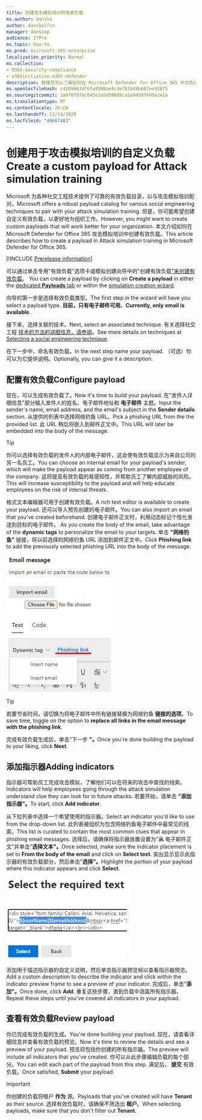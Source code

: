 ```yaml
---
title: 创建攻击模拟培训的有效负载
ms.author: daniha
author: danihalfin
manager: dansimp
audience: ITPro
ms.topic: how-to
ms.prod: microsoft-365-enterprise
localization_priority: Normal
ms.collection:
- M365-security-compliance
- m365initiative-m365-defender
description: 管理员可以了解如何在 Microsoft Defender for Office 365 中为攻击模拟培训创建自定义负载。
ms.openlocfilehash: c42090634f6fa9500ae4c3e781b49b607ee928f5
ms.sourcegitcommit: 1a9f0f878c045e1ddd59088ca2a94397605a242a
ms.translationtype: MT
ms.contentlocale: zh-CN
ms.lasthandoff: 12/14/2020
ms.locfileid: "49667483"
---
```

# <a name="create-a-custom-payload-for-attack-simulation-training"></a><span data-ttu-id="bcbc2-103">创建用于攻击模拟培训的自定义负载</span><span class="sxs-lookup"><span data-stu-id="bcbc2-103">Create a custom payload for Attack simulation training</span></span>

<span data-ttu-id="bcbc2-104">Microsoft 为各种社交工程技术提供了可靠的有效负载目录，以与攻击模拟培训配对。</span><span class="sxs-lookup"><span data-stu-id="bcbc2-104">Microsoft offers a robust payload catalog for various social engineering techniques to pair with your attack simulation training.</span></span> <span data-ttu-id="bcbc2-105">但是，你可能希望创建自定义有效负载，以更好地为组织工作。</span><span class="sxs-lookup"><span data-stu-id="bcbc2-105">However, you might want to create custom payloads that will work better for your organization.</span></span> <span data-ttu-id="bcbc2-106">本文介绍如何在 Microsoft Defender for Office 365 攻击模拟培训中创建有效负载。</span><span class="sxs-lookup"><span data-stu-id="bcbc2-106">This article describes how to create a payload in Attack simulation training in Microsoft Defender for Office 365.</span></span>

[!INCLUDE [Prerelease information](../includes/prerelease.md)]

<span data-ttu-id="bcbc2-107">可以通过单击专用"有效负载"选项卡或模拟创建向导中的"创建有效负载["来创建有效负载](attack-simulation-training.md#selecting-a-payload)。 [  ](https://security.microsoft.com/attacksimulator?viewid=payload)</span><span class="sxs-lookup"><span data-stu-id="bcbc2-107">You can create a payload by clicking on **Create a payload** in either the [dedicated **Payloads** tab](https://security.microsoft.com/attacksimulator?viewid=payload) or within the [simulation creation wizard](attack-simulation-training.md#selecting-a-payload).</span></span>

<span data-ttu-id="bcbc2-108">向导的第一步是选择有效负载类型。</span><span class="sxs-lookup"><span data-stu-id="bcbc2-108">The first step in the wizard will have you select a payload type.</span></span> <span data-ttu-id="bcbc2-109">**目前，只有电子邮件可用**。</span><span class="sxs-lookup"><span data-stu-id="bcbc2-109">**Currently, only email is available**.</span></span>

<span data-ttu-id="bcbc2-110">接下来，选择关联的技术。</span><span class="sxs-lookup"><span data-stu-id="bcbc2-110">Next, select an associated technique.</span></span> <span data-ttu-id="bcbc2-111">有关选择社交工程 [技术的方法的详细信息，请参阅](attack-simulation-training.md#selecting-a-social-engineering-technique)。</span><span class="sxs-lookup"><span data-stu-id="bcbc2-111">See more details on techniques at [Selecting a social engineering technique](attack-simulation-training.md#selecting-a-social-engineering-technique).</span></span>

<span data-ttu-id="bcbc2-112">在下一步中，命名有效负载。</span><span class="sxs-lookup"><span data-stu-id="bcbc2-112">In the next step name your payload.</span></span> <span data-ttu-id="bcbc2-113">（可选）你可以为它提供说明。</span><span class="sxs-lookup"><span data-stu-id="bcbc2-113">Optionally, you can give it a description.</span></span>

## <a name="configure-payload"></a><span data-ttu-id="bcbc2-114">配置有效负载</span><span class="sxs-lookup"><span data-stu-id="bcbc2-114">Configure payload</span></span>

<span data-ttu-id="bcbc2-115">现在，可以生成有效负载了。</span><span class="sxs-lookup"><span data-stu-id="bcbc2-115">Now it's time to build your payload.</span></span> <span data-ttu-id="bcbc2-116">在"发件人详细信息"部分输入发件人的姓名、电子邮件地址和 **电子邮件** 主题。</span><span class="sxs-lookup"><span data-stu-id="bcbc2-116">Input the sender's name, email address, and the email's subject in the **Sender details** section.</span></span> <span data-ttu-id="bcbc2-117">从提供的列表中选择网络钓鱼 URL。</span><span class="sxs-lookup"><span data-stu-id="bcbc2-117">Pick a phishing URL from the the provided list.</span></span> <span data-ttu-id="bcbc2-118">此 URL 稍后将嵌入到邮件正文中。</span><span class="sxs-lookup"><span data-stu-id="bcbc2-118">This URL will later be embedded into the body of the message.</span></span>

> [!TIP]
> <span data-ttu-id="bcbc2-119">你可以选择有效负载的发件人的内部电子邮件，这会使有效负载显示为来自公司的另一名员工。</span><span class="sxs-lookup"><span data-stu-id="bcbc2-119">You can choose an internal email for your payload's sender, which will make the payload appear as coming from another employee of the company.</span></span> <span data-ttu-id="bcbc2-120">这将提高有效负载的易感知性，并帮助员工了解内部威胁的风险。</span><span class="sxs-lookup"><span data-stu-id="bcbc2-120">This will increase susceptibility to the payload and will help educate employees on the risk of internal threats.</span></span>

<span data-ttu-id="bcbc2-121">格式文本编辑器可用于创建有效负载。</span><span class="sxs-lookup"><span data-stu-id="bcbc2-121">A rich text editor is available to create your payload.</span></span> <span data-ttu-id="bcbc2-122">还可以导入预先创建的电子邮件。</span><span class="sxs-lookup"><span data-stu-id="bcbc2-122">You can also import an email that you've created beforehand.</span></span> <span data-ttu-id="bcbc2-123">创建电子邮件正文时，利用动态标记个性化发送到目标的电子邮件。 </span><span class="sxs-lookup"><span data-stu-id="bcbc2-123">As you create the body of the email, take advantage of the **dynamic tags** to personalize the email to your targets.</span></span> <span data-ttu-id="bcbc2-124">单击 **"网络钓鱼"** 链接，将以前选择的网络钓鱼 URL 添加到邮件正文中。</span><span class="sxs-lookup"><span data-stu-id="bcbc2-124">Click **Phishing link** to add the previously selected phishing URL into the body of the message.</span></span>

![在 Microsoft Defender for Office 365 的有效负载创建中突出显示的网络钓鱼链接和动态标记](../../media/attack-sim-preview-payload-email-body.png)

> [!TIP]
> <span data-ttu-id="bcbc2-126">若要节省时间，请切换为将电子邮件中所有链接替换为网络钓鱼 **链接的选项**。</span><span class="sxs-lookup"><span data-stu-id="bcbc2-126">To save time, toggle on the option to **replace all links in the email message with the phishing link**.</span></span>

<span data-ttu-id="bcbc2-127">完成有效负载生成后，单击"下一步 **"。**</span><span class="sxs-lookup"><span data-stu-id="bcbc2-127">Once you're done building the payload to your liking, click **Next**.</span></span>

## <a name="adding-indicators"></a><span data-ttu-id="bcbc2-128">添加指示器</span><span class="sxs-lookup"><span data-stu-id="bcbc2-128">Adding indicators</span></span>

<span data-ttu-id="bcbc2-129">指示器可帮助员工完成攻击模拟，了解他们可以在将来的攻击中查找的线索。</span><span class="sxs-lookup"><span data-stu-id="bcbc2-129">Indicators will help employees going through the attack simulation understand clue they can look for in future attacks.</span></span> <span data-ttu-id="bcbc2-130">若要开始，请单击 **"添加指示器"。**</span><span class="sxs-lookup"><span data-stu-id="bcbc2-130">To start, click **Add indicator**.</span></span>

<span data-ttu-id="bcbc2-131">从下拉列表中选择一个希望使用的指示器。</span><span class="sxs-lookup"><span data-stu-id="bcbc2-131">Select an indicator you'd like to use from the drop-down list.</span></span> <span data-ttu-id="bcbc2-132">此列表被组织为包含网络钓鱼电子邮件中最常见的线索。</span><span class="sxs-lookup"><span data-stu-id="bcbc2-132">This list is curated to contain the most common clues that appear in phishing email messages.</span></span> <span data-ttu-id="bcbc2-133">选择后，请确保将指示器放置设置为"**从** 电子邮件正文"并单击"**选择文本"。**</span><span class="sxs-lookup"><span data-stu-id="bcbc2-133">Once selected, make sure the indicator placement is set to **From the body of the email** and click on **Select text**.</span></span> <span data-ttu-id="bcbc2-134">突出显示显示此指示器的有效负载部分，然后单击"**选择"。**</span><span class="sxs-lookup"><span data-stu-id="bcbc2-134">Highlight the portion of your payload where this indicator appears and click **Select**.</span></span>

![要添加到攻击模拟培训中的指示器的消息正文中的突出显示文本](../../media/attack-sim-preview-select-text.png)

<span data-ttu-id="bcbc2-136">添加用于描述指示器的自定义说明，然后单击指示器预览帧以查看指示器预览。</span><span class="sxs-lookup"><span data-stu-id="bcbc2-136">Add a custom description to describe the indicator and click within the indicator preview frame to see a preview of your indicator.</span></span> <span data-ttu-id="bcbc2-137">完成后，单击"**添加"。**</span><span class="sxs-lookup"><span data-stu-id="bcbc2-137">Once done, click **Add**.</span></span> <span data-ttu-id="bcbc2-138">重复这些步骤，直到负载中涵盖所有指示器。</span><span class="sxs-lookup"><span data-stu-id="bcbc2-138">Repeat these steps until you've covered all indicators in your payload.</span></span>

## <a name="review-payload"></a><span data-ttu-id="bcbc2-139">查看有效负载</span><span class="sxs-lookup"><span data-stu-id="bcbc2-139">Review payload</span></span>

<span data-ttu-id="bcbc2-140">你已完成有效负载的生成。</span><span class="sxs-lookup"><span data-stu-id="bcbc2-140">You're done building your payload.</span></span> <span data-ttu-id="bcbc2-141">现在，请查看详细信息并查看有效负载的预览。</span><span class="sxs-lookup"><span data-stu-id="bcbc2-141">Now it's time to review the details and see a preview of your payload.</span></span> <span data-ttu-id="bcbc2-142">预览将包括你创建的所有指示器。</span><span class="sxs-lookup"><span data-stu-id="bcbc2-142">The preview will include all indicators that you've created.</span></span> <span data-ttu-id="bcbc2-143">你可以从此步骤编辑负载的每个部分。</span><span class="sxs-lookup"><span data-stu-id="bcbc2-143">You can edit each part of the payload from this step.</span></span> <span data-ttu-id="bcbc2-144">满足后， **提交** 有效负载。</span><span class="sxs-lookup"><span data-stu-id="bcbc2-144">Once satisfied, **Submit** your payload.</span></span>

> [!IMPORTANT]
> <span data-ttu-id="bcbc2-145">你创建的负载将租户 **作为** 源。</span><span class="sxs-lookup"><span data-stu-id="bcbc2-145">Payloads that you've created will have **Tenant** as their source.</span></span> <span data-ttu-id="bcbc2-146">选择有效负载时，请确保不筛选出 **租户**。</span><span class="sxs-lookup"><span data-stu-id="bcbc2-146">When selecting payloads, make sure that you don't filter out **Tenant**.</span></span>
